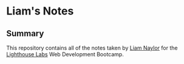 # Liam's Notes
## Summary
This repository contains all of the notes taken by [Liam Naylor](https://github.com/niamlaylor) for the [Lighthouse Labs](https://www.lighthouselabs.ca/) Web Development Bootcamp.